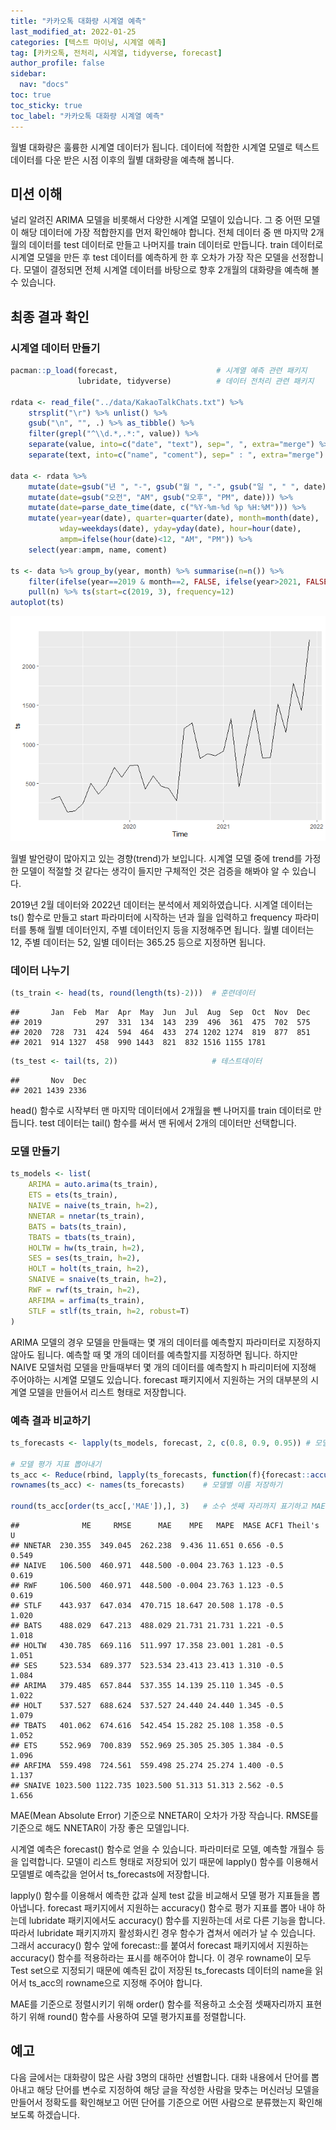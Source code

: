 ```yaml
---
title: "카카오톡 대화량 시계열 예측"
last_modified_at: 2022-01-25
categories: [텍스트 마이닝, 시계열 예측]
tag: [카카오톡, 전처리, 시계열, tidyverse, forecast]
author_profile: false
sidebar:
  nav: "docs"
toc: true
toc_sticky: true
toc_label: "카카오톡 대화량 시계열 예측"
---
```

<div class="notice--success">
월별 대화량은 훌륭한 시계열 데이터가 됩니다. 데이터에 적합한 시계열 모델로 텍스트 데이터를 다운 받은 시점 이후의 월별 대화량을 예측해 봅니다.
</div>

## 미션 이해

널리 알려진 ARIMA 모델을 비롯해서 다양한 시계열 모델이 있습니다. 그 중 어떤 모델이 해당 데이터에 가장 적합한지를 먼저 확인해야 합니다. 전체 데이터 중 맨 마지막 2개월의 데이터를 test 데이터로 만들고 나머지를 train 데이터로 만듭니다. train 데이터로 시계열 모델을 만든 후 test 데이터를 예측하게 한 후 오차가 가장 작은 모델을 선정합니다. 모델이 결정되면 전체 시계열 데이터를 바탕으로 향후 2개월의 대화량을 예측해 볼 수 있습니다.

## 최종 결과 확인

### 시계열 데이터 만들기

``` r
pacman::p_load(forecast,                      # 시계열 예측 관련 패키지
               lubridate, tidyverse)          # 데이터 전처리 관련 패키지

rdata <- read_file("../data/KakaoTalkChats.txt") %>%                         # txt 파일 읽어오기
    strsplit("\r") %>% unlist() %>%                                          # 같은 사람의 글은 한 줄로
    gsub("\n", "", .) %>% as_tibble() %>%                                    # 줄바꿈 없애기
    filter(grepl("^\\d.*,.*:", value)) %>%                                   # 숫자시작 , : 있는 것만
    separate(value, into=c("date", "text"), sep=", ", extra="merge") %>%     # 날짜와 글 분리
    separate(text, into=c("name", "coment"), sep=" : ", extra="merge")       # 이름과 글 내용 분리

data <- rdata %>% 
    mutate(date=gsub("년 ", "-", gsub("월 ", "-", gsub("일 ", " ", date)))) %>%
    mutate(date=gsub("오전", "AM", gsub("오후", "PM", date))) %>%
    mutate(date=parse_date_time(date, c("%Y-%m-%d %p %H:%M"))) %>%      # 날짜 형식으로
    mutate(year=year(date), quarter=quarter(date), month=month(date),   # 년, 분기, 월 변수 만들기
           wday=weekdays(date), yday=yday(date), hour=hour(date),       # 요일, 일수, 시간 변수 만들기
           ampm=ifelse(hour(date)<12, "AM", "PM")) %>%                  # 오전 오후 변수 만들기
    select(year:ampm, name, coment)

ts <- data %>% group_by(year, month) %>% summarise(n=n()) %>% 
    filter(ifelse(year==2019 & month==2, FALSE, ifelse(year>2021, FALSE, TRUE))) %>% 
    pull(n) %>% ts(start=c(2019, 3), frequency=12)
autoplot(ts)
```

![](2022-01-25-kakaotalk-time-series_files/figure-gfm/making_ts-1.png)<!-- -->

월별 발언량이 많아지고 있는 경향(trend)가 보입니다. 시계열 모델 중에 trend를 가정한 모델이 적절할 것 같다는 생각이 들지만 구체적인 것은 검증을 해봐야 알 수 있습니다.

2019년 2월 데이터와 2022년 데이터는 분석에서 제외하였습니다. 시계열 데이터는 ts() 함수로 만들고 start 파라미터에 시작하는 년과 월을 입력하고 frequency 파라미터를 통해 월별 데이터인지, 주별 데이터인지 등을 지정해주면 됩니다. 월별 데이터는 12, 주별 데이터는 52, 일별 데이터는 365.25 등으로 지정하면 됩니다.

### 데이터 나누기

``` r
(ts_train <- head(ts, round(length(ts)-2)))  # 훈련데이터
```

    ##       Jan  Feb  Mar  Apr  May  Jun  Jul  Aug  Sep  Oct  Nov  Dec
    ## 2019            297  331  134  143  239  496  361  475  702  575
    ## 2020  728  731  424  594  464  433  274 1202 1274  819  877  851
    ## 2021  914 1327  458  990 1443  821  832 1516 1155 1781

``` r
(ts_test <- tail(ts, 2))                     # 테스트데이터
```

    ##       Nov  Dec
    ## 2021 1439 2336

head() 함수로 시작부터 맨 마지막 데이터에서 2개월을 뺀 나머지를 train 데이터로 만듭니다. test 데이터는 tail() 함수를 써서 맨 뒤에서 2개의 데이터만 선택합니다.

### 모델 만들기

``` r
ts_models <- list(
    ARIMA = auto.arima(ts_train),
    ETS = ets(ts_train),
    NAIVE = naive(ts_train, h=2),    
    NNETAR = nnetar(ts_train),      
    BATS = bats(ts_train),           
    TBATS = tbats(ts_train),        
    HOLTW = hw(ts_train, h=2),  
    SES = ses(ts_train, h=2), 
    HOLT = holt(ts_train, h=2),     
    SNAIVE = snaive(ts_train, h=2),
    RWF = rwf(ts_train, h=2),       
    ARFIMA = arfima(ts_train),
    STLF = stlf(ts_train, h=2, robust=T)
)
```

ARIMA 모델의 경우 모델을 만들때는 몇 개의 데이터를 예측할지 파라미터로 지정하지 않아도 됩니다. 예측할 때 몇 개의 데이터를 예측할지를 지정하면 됩니다. 하지만 NAIVE 모델처럼 모델을 만들때부터 몇 개의 데이터를 예측할지 h 파리미터에 지정해 주어야하는 시계열 모델도 있습니다. forecast 패키지에서 지원하는 거의 대부분의 시계열 모델을 만들어서 리스트 형태로 저장합니다.

### 예측 결과 비교하기

``` r
ts_forecasts <- lapply(ts_models, forecast, 2, c(0.8, 0.9, 0.95)) # 모델 적용해서 예측하기

# 모델 평가 지표 뽑아내기
ts_acc <- Reduce(rbind, lapply(ts_forecasts, function(f){forecast::accuracy(f, ts_test)[2, , drop=F]}))
rownames(ts_acc) <- names(ts_forecasts)    # 모델별 이름 저장하기

round(ts_acc[order(ts_acc[,'MAE']),], 3)   # 소수 셋째 자리까지 표기하고 MAE를 기준으로 정렬하기
```

    ##              ME     RMSE      MAE    MPE   MAPE  MASE ACF1 Theil's U
    ## NNETAR  230.355  349.045  262.238  9.436 11.651 0.656 -0.5     0.549
    ## NAIVE   106.500  460.971  448.500 -0.004 23.763 1.123 -0.5     0.619
    ## RWF     106.500  460.971  448.500 -0.004 23.763 1.123 -0.5     0.619
    ## STLF    443.937  647.034  470.715 18.647 20.508 1.178 -0.5     1.020
    ## BATS    488.029  647.213  488.029 21.731 21.731 1.221 -0.5     1.018
    ## HOLTW   430.785  669.116  511.997 17.358 23.001 1.281 -0.5     1.051
    ## SES     523.534  689.377  523.534 23.413 23.413 1.310 -0.5     1.084
    ## ARIMA   379.485  657.844  537.355 14.139 25.110 1.345 -0.5     1.022
    ## HOLT    537.527  688.624  537.527 24.440 24.440 1.345 -0.5     1.079
    ## TBATS   401.062  674.616  542.454 15.282 25.108 1.358 -0.5     1.052
    ## ETS     552.969  700.839  552.969 25.305 25.305 1.384 -0.5     1.096
    ## ARFIMA  559.498  724.561  559.498 25.274 25.274 1.400 -0.5     1.137
    ## SNAIVE 1023.500 1122.735 1023.500 51.313 51.313 2.562 -0.5     1.656

MAE(Mean Absolute Error) 기준으로 NNETAR이 오차가 가장 작습니다. RMSE를 기준으로 해도 NNETAR이 가장 좋은 모델입니다.

시계열 예측은 forecast() 함수로 얻을 수 있습니다. 파라미터로 모델, 예측할 개월수 등을 입력합니다. 모델이 리스트 형태로 저장되어 있기 때문에 lapply() 함수를 이용해서 모델별로 예측값을 얻어서 ts\_forecasts에 저장합니다.

lapply() 함수를 이용해서 예측한 값과 실제 test 값을 비교해서 모델 평가 지표들을 뽑아냅니다. forecast 패키지에서 지원하는 accuracy() 함수로 평가 지표를 뽑아 내야 하는데 lubridate 패키지에서도 accuracy() 함수를 지원하는데 서로 다른 기능을 합니다. 따라서 lubridate 패키지까지 활성화시킨 경우 함수가 겹쳐서 에러가 날 수 있습니다. 그래서 accuracy() 함수 앞에 forecast::를 붙여서 forecast 패키지에서 지원하는 accuracy() 함수를 적용하라는 표시를 해주어야 합니다. 이 경우 rowname이 모두 Test set으로 지정되기 때문에 예측된 값이 저장된 ts\_forecasts 데이터의 name을 읽어서 ts\_acc의 rowname으로 지정해 주어야 합니다.

MAE를 기준으로 정렬시키기 위해 order() 함수를 적용하고 소숫점 셋째자리까지 표현하기 위해 round() 함수를 사용하여 모델 평가지표를 정렬합니다.

## 예고

다음 글에서는 대화량이 많은 사람 3명의 대하만 선별합니다. 대화 내용에서 단어를 뽑아내고 해당 단어를 변수로 지정하여 해당 글을 작성한 사람을 맞추는 머신러닝 모델을 만들어서 정확도를 확인해보고 어떤 단어를 기준으로 어떤 사람으로 분류했는지 확인해 보도록 하겠습니다.
